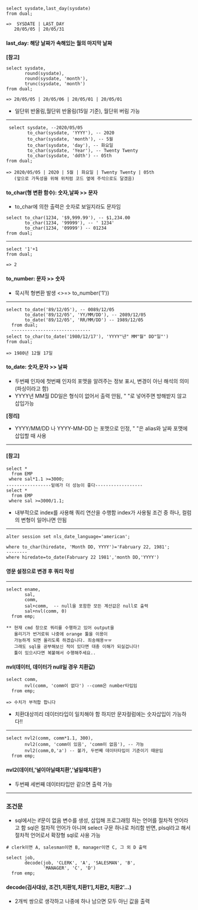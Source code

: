 ```
select sysdate,last_day(sysdate)
from dual;

=>  SYSDATE | LAST_DAY 
   20/05/05 | 20/05/31
```
#### last_day: 해당 날짜가 속해있는 월의 마지막 날짜
**[참고]**
```
select sysdate,
       round(sysdate),
       round(sysdate, 'month'),
       trunc(sysdate, 'month') 
from dual;

=> 20/05/05 | 20/05/06 | 20/05/01 | 20/05/01
```
- 일단위 반올림,월단위 반올림(15일 기준), 월단위 버림 가능
-------------------------------------------------
```
 select sysdate, --2020/05/05
        to_char(sysdate, 'YYYY'), -- 2020
        to_char(sysdate, 'month'), -- 5월
        to_char(sysdate, 'day'), -- 화요일
        to_char(sysdate, 'Year'), -- Twenty Twenty
        to_char(sysdate, 'ddth') -- 05th
from dual;

=> 2020/05/05 | 2020 | 5월 | 화요일 | Twenty Twenty | 05th  
   (앞으로 가독성을 위해 위처럼 코드 옆에 주석으로도 달겠음)
```
#### to_char(형 변환 함수): 숫자,날짜 >> 문자
- to_char에 의한 출력은 숫자로 보일지라도 문자임
```
select to_char(1234, '$9,999.99'), -- $1,234.00
       to_char(1234, '99999'), -- ' 1234'
       to_char(1234, '09999') -- 01234
from dual;
```
--------------------------------------------------
```
select '1'+1 
from dual;

=> 2
```
#### to_number: 문자 >> 숫자
- 묵시적 형변환 발생 <>=> to_number('1')) 
--------------------------------------------------
```
select to_date('89/12/05'), -- 0089/12/05
       to_date('89/12/05', 'YY/MM/DD'), -- 2089/12/05
       to_date('89/12/05', 'RR/MM/DD') -- 1989/12/05
  from dual;
  ------------------------------
select to_char(to_date('1980/12/17'), 'YYYY"년" MM"월" DD"일"')  
from dual; 

=> 1980년 12월 17일
```
#### to_date: 숫자,문자 >> 날짜
- 두번째 인자에 첫번째 인자의 포맷을 알려주는 정보 표시, 
변경이 아닌 해석의 의미(파싱이라고 함)
- YYYY년 MM월 DD일은 형식이 없어서 출력 안됨, " "로 넣어주면 방해받지 않고 삽입가능  

**[정리]**
- YYYY/MM/DD 나 YYYY-MM-DD 는 포맷으로 인정, "  "은 alias와 날짜 포맷에 삽입할 때 사용 
--------------------------------------------------
#### [참고]
```
select *
  from EMP
 where sal*1.1 >=3000;
-----------------밑에가 더 성능이 좋다------------------ 
select *
  from EMP
 where sal >=3000/1.1;
```
- 내부적으로 index를 사용해 쿼리 연산을 수행함
  index가 사용될 조건 중 하나, 컬럼의 변형이 일어나면 안됨
------------------------------------------------
```
alter session set nls_date_language='american';

where to_char(hiredate, 'Month DD, YYYY')='Fabruary 22, 1981';
--------
where hiredate=to_date(Fabruary 22 1981','month DD,'YYYY')
```
#### 영문 설정으로 변경 후 쿼리 작성
------------------------------------------------
```
select ename,
       sal,
       comm,
       sal+comm,  -- null을 포함한 모든 계산값은 null로 출력
       sal+nvl(comm, 0)  
  from emp;

** 현재 cmd 창으로 쿼리를 수행하고 있어 output을
   올리기가 번거로워 나중에 orange 툴을 이용이 
   가능하게 되면 올리도록 하겠습니다. 죄송해용ㅠㅠ
   그래도 sql을 공부해보신 적이 있다면 대충 이해가 되실겁니다!
   툴이 있으시다면 복붙해서 수행해주세요.. 
```
#### nvl(데이터, 데이터가 null일 경우 치환값)
```
select comm,
       nvl(comm, 'comm이 없다') --comm은 number타입임
  from emp;

=> 수치가 부적합 합니다
```
- 치환대상끼리 데이터타입이 일치해야 함 
하지만 문자컬럼에는 숫자삽입이 가능하다!!

--------------------------------------------
```
select nvl2(comm, comm*1.1, 300),
       nvl2(comm, 'comm이 있음', 'comm이 없음'), -- 가능
       nvl2(comm,0,'a') -- 불가, 두번째 데이터타입이 기준이기 때문임
  from emp;
```
#### nvl2(데이터,'널이아닐때치환','널일때치환')   
- 두번째 세번째 데이터타입만 같으면 출력 가능
----------------------------------------------
### 조건문
- sql에서는 if문이 없음 
변수를 생성, 삽입해 프로그래밍 하는 언어를 절차적 언어라고 함 
sql은 절차적 언어가 아니며 select 구문 하나로 처리함
반면, plsql라고 해서 절차적 언어로서 확장형 sql로 사용 가능
```
# clerk이면 A, salesman이면 B, manager이면 C, 그 외 D 출력

select job,
       decode(job, 'CLERK', 'A', 'SALESMAN', 'B', 
              'MANAGER', 'C', 'D')
  from emp;
```
#### decode(검사대상, 조건1,치환1[,치환1'],치환2,  치환2'...)

- 2개씩 쌍으로 생각하고 나중에 하나 남으면 모두 아닌 값을 출력